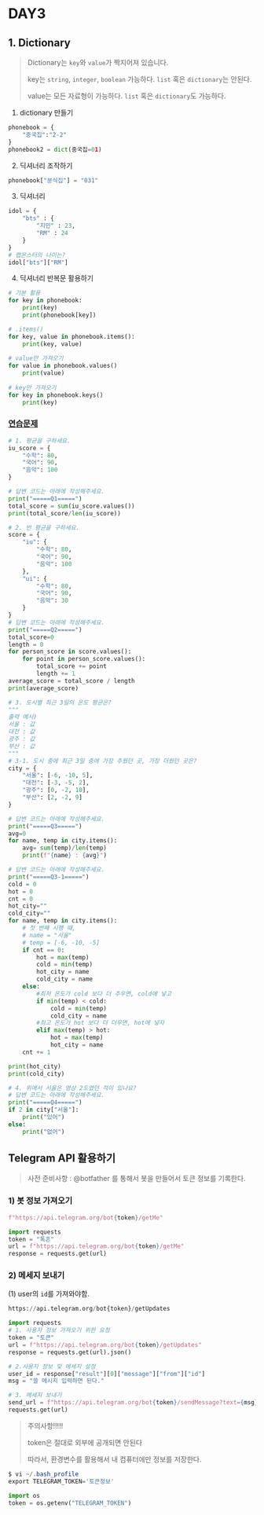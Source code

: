 # DAY3

## 1. Dictionary

> Dictionary는 `key`와 `value`가 짝지어져 있습니다.
>
> key는 `string`, `integer`, `boolean` 가능하다. `list` 혹은 `dictionary`는 안된다.
>
> value는 모든 자료형이 가능하다. `list` 혹은 `dictionary`도 가능하다.

1) dictionary 만들기

```python
phonebook = {
    "중국집":"2-2"
}
phonebook2 = dict(중국집=01)
```

2) 딕셔너리 조작하기

```python
phonebook["분식집"] = "031"
```

3) 딕셔너리

```python
idol = {
    "bts" : {
        "지민" : 23,
        "RM" : 24
    }
}
# 랩몬스터의 나이는? 
idol["bts"]["RM"]
```

4) 딕셔너리 반복문 활용하기

```python
# 기본 활용
for key in phonebook:
    print(key)
    print(phonebook[key])

# .items() 
for key, value in phonebook.items():
    print(key, value)
    
# value만 가져오기
for value in phonebook.values()
	print(value)
    
# key만 가져오기
for key in phonebook.keys()
	print(key)   
```



### [연습문제](https://zzu.li/dj_dict1)

```python
# 1. 평균을 구하세요.
iu_score = {
    "수학": 80,
    "국어": 90,
    "음악": 100
}

# 답변 코드는 아래에 작성해주세요.
print("=====Q1=====")
total_score = sum(iu_score.values())
print(total_score/len(iu_score))

# 2. 반 평균을 구하세요.
score = {
    "iu": {
        "수학": 80,
        "국어": 90,
        "음악": 100
    },
    "ui": {
        "수학": 80,
        "국어": 90,
        "음악": 30
    }
}
# 답변 코드는 아래에 작성해주세요.
print("=====Q2=====")
total_score=0
length = 0
for person_score in score.values():
    for point in person_score.values():
        total_score += point
        length += 1
average_score = total_score / length
print(average_score)

# 3. 도시별 최근 3일의 온도 평균은?
"""
출력 예시)
서울 : 값
대전 : 값
광주 : 값
부산 : 값
"""
# 3-1. 도시 중에 최근 3일 중에 가장 추웠던 곳, 가장 더웠던 곳은?
city = {
    "서울": [-6, -10, 5],
    "대전": [-3, -5, 2],
    "광주": [0, -2, 10],
    "부산": [2, -2, 9]
}

# 답변 코드는 아래에 작성해주세요.
print("=====Q3=====")
avg=0
for name, temp in city.items():
    avg= sum(temp)/len(temp)
    print(f"{name} : {avg}")

# 답변 코드는 아래에 작성해주세요.
print("=====Q3-1=====")
cold = 0
hot = 0
cnt = 0
hot_city=""
cold_city=""
for name, temp in city.items():
    # 첫 번째 시행 때,
    # name = "서울"
    # temp = [-6, -10, -5]
    if cnt == 0:
        hot = max(temp)
        cold = min(temp)
        hot_city = name
        cold_city = name
    else:
        #최저 온도가 cold 보다 더 추우면, cold에 넣고
        if min(temp) < cold:
            cold = min(temp)
            cold_city = name
        #최고 온도가 hot 보다 더 더우면, hot에 넣자
        elif max(temp) > hot:
            hot = max(temp)
            hot_city = name
    cnt += 1

print(hot_city)
print(cold_city)

# 4. 위에서 서울은 영상 2도였던 적이 있나요?
# 답변 코드는 아래에 작성해주세요.
print("=====Q4=====")
if 2 in city["서울"]:
    print("있어")
else:
    print("없어")
```



## Telegram  API 활용하기

> 사전 준비사항 : @botfather 를 통해서 봇을 만들어서 토큰 정보를 기록한다.

### 1) 봇 정보 가져오기

```python
f"https://api.telegram.org/bot{token}/getMe"
```

```python
import requests
token = "톡흔"
url = f"https://api.telegram.org/bot{token}/getMe"
response = requests.get(url)
```



### 2) 메세지 보내기

(1) user의 `id`를 가져와야함.

```python
https://api.telegram.org/bot{token}/getUpdates
```

```python
import requests
# 1. 사용자 정보 가져오기 위한 요청
token = "토큰"
url = f"https://api.telegram.org/bot{token}/getUpdates"
response = requests.get(url).json()

# 2.사용자 정보 및 메세지 설정
user_id = response["result"][0]["message"]["from"]["id"]
msg = "쓸 메시지 입력하면 된다."

# 3. 메세지 보내기
send_url = f"https://api.telegram.org/bot{token}/sendMessage?text={msg}&chat_id={user_id}"
requests.get(url)
```

> 주의사항!!!!!
>
> token은 절대로 외부에 공개되면 안된다
>
> 따라서, 환경변수를 활용해서 내 컴퓨터에만 정보를 저장한다.

```powershell
$ vi ~/.bash_profile
export TELEGRAM_TOKEN='토큰정보'
```

```python
import os
token = os.getenv("TELEGRAM_TOKEN")
```

